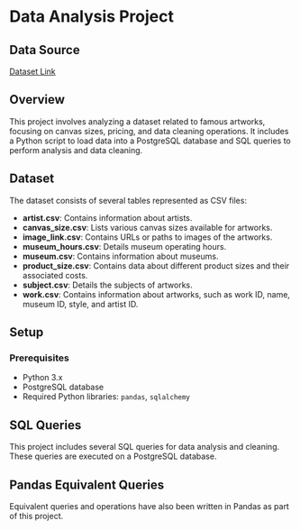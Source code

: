 # Data Analysis Project

## Data Source
[Dataset Link](https://data.world/atlas-query/paintings)

## Overview
This project involves analyzing a dataset related to famous artworks, focusing on canvas sizes, pricing, and data cleaning operations. It includes a Python script to load data into a PostgreSQL database and SQL queries to perform analysis and data cleaning.

## Dataset
The dataset consists of several tables represented as CSV files:

- **artist.csv**: Contains information about artists.
- **canvas_size.csv**: Lists various canvas sizes available for artworks.
- **image_link.csv**: Contains URLs or paths to images of the artworks.
- **museum_hours.csv**: Details museum operating hours.
- **museum.csv**: Contains information about museums.
- **product_size.csv**: Contains data about different product sizes and their associated costs.
- **subject.csv**: Details the subjects of artworks.
- **work.csv**: Contains information about artworks, such as work ID, name, museum ID, style, and artist ID.

## Setup

### Prerequisites
- Python 3.x
- PostgreSQL database
- Required Python libraries: `pandas`, `sqlalchemy`

## SQL Queries
This project includes several SQL queries for data analysis and cleaning. These queries are executed on a PostgreSQL database.

## Pandas Equivalent Queries
Equivalent queries and operations have also been written in Pandas as part of this project.
